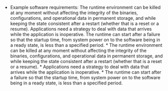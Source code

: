 *  Example software requirements: The runtime environment can be killed at any moment without affecting the integrity of the binaries, configurations, and operational data in permanent storage, and while keeping the state consistent after a restart (whether that is a reset or a resume). Applications need a strategy to deal with data that arrives while the application is inoperative. The runtime can start after a failure so that the startup time, from system power on to the software being in a ready state, is less than a specified period. *  The runtime environment can be killed at any moment without affecting the integrity of the binaries, configurations, and operational data in permanent storage, and while keeping the state consistent after a restart (whether that is a reset or a resume). *  Applications need a strategy to deal with data that arrives while the application is inoperative. *  The runtime can start after a failure so that the startup time, from system power on to the software being in a ready state, is less than a specified period.